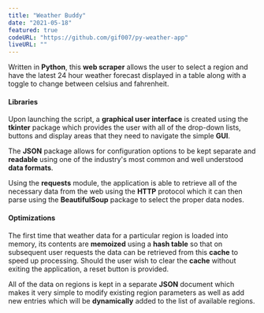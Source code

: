 ```yaml
---
title: "Weather Buddy"
date: "2021-05-18"
featured: true
codeURL: "https://github.com/gif007/py-weather-app"
liveURL: ""
---
```

Written in **Python**, this **web scraper** allows the user to select a region and have the latest 24 hour weather forecast displayed in a table along with a toggle to change between celsius and fahrenheit.

#### Libraries

Upon launching the script, a **graphical user interface** is created using the **tkinter** package which provides the user with all of the drop-down lists, buttons and display areas that they need to navigate the simple **GUI**.

The **JSON** package allows for configuration options to be kept separate and **readable** using one of the industry's most common and well understood **data formats**.

Using the **requests** module, the application is able to retrieve all of the necessary data from the web using the **HTTP** protocol which it can then parse using the **BeautifulSoup** package to select the proper data nodes.

#### Optimizations

The first time that weather data for a particular region is loaded into memory, its contents are **memoized** using a **hash table** so that on subsequent user requests the data can be retrieved from this **cache** to speed up processing.  Should the user wish to clear the **cache** without exiting the application, a reset button is provided.

All of the data on regions is kept in a separate **JSON** document which makes it very simple to modify existing region parameters as well as add new entries which will be **dynamically** added to the list of available regions.